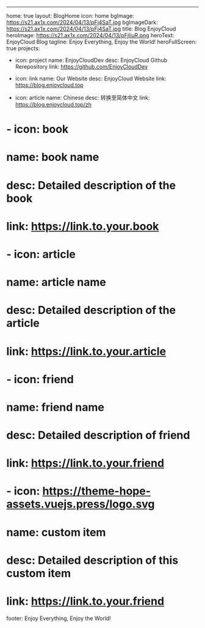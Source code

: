 ---
home: true
layout: BlogHome
icon: home
bgImage: https://s21.ax1x.com/2024/04/13/pFj4SaT.jpg
bgImageDark: https://s21.ax1x.com/2024/04/13/pFj4SaT.jpg
title: Blog EnjoyCloud
heroImage: https://s21.ax1x.com/2024/04/13/pFjIiuR.png
heroText: EnjoyCloud Blog
tagline: Enjoy Everything, Enjoy the World!
heroFullScreen: true
projects:
  - icon: project
    name: EnjoyCloudDev
    desc: EnjoyCloud Github Rerepository
    link: https://github.com/EnjoyCloudDev

  - icon: link
    name: Our Website
    desc: EnjoyCloud Website
    link: https://blog.enjoycloud.top

  - icon: article
    name: Chinese
    desc: 转换至简体中文
    link: https://blog.enjoycloud.top/zh
#   - icon: book
#     name: book name
#     desc: Detailed description of the book
#     link: https://link.to.your.book

#   - icon: article
#     name: article name
#     desc: Detailed description of the article
#     link: https://link.to.your.article

#   - icon: friend
#     name: friend name
#     desc: Detailed description of friend
#     link: https://link.to.your.friend

#   - icon: https://theme-hope-assets.vuejs.press/logo.svg
#     name: custom item
#     desc: Detailed description of this custom item
#     link: https://link.to.your.friend

footer: Enjoy Everything, Enjoy the World!
